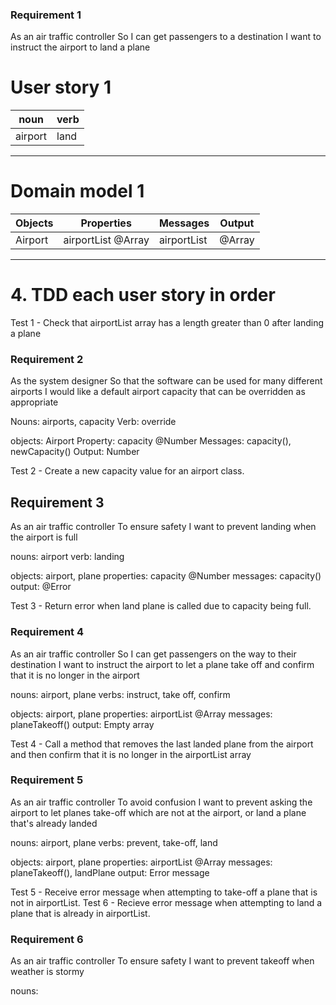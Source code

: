 ### Requirement 1

As an air traffic controller
So I can get passengers to a destination
I want to instruct the airport to land a plane

# User story 1 

| noun      | verb   |
|-----------|--------|
|airport    | land   |

--- 

# Domain model 1

| Objects     | Properties               | Messages          | Output   |
| ----------- | ------------------------ | ----------------- | -------- |
| Airport     | airportList @Array       | airportList       | @Array   |

---

# 4. TDD each user story in order

Test 1 - Check that airportList array has a length greater than 0 after landing a plane


### Requirement 2 

As the system designer
So that the software can be used for many different airports
I would like a default airport capacity that can be overridden as appropriate

Nouns: airports, capacity
Verb: override

objects: Airport
Property: capacity @Number
Messages: capacity(), newCapacity()
Output: Number

Test 2 - Create a new capacity value for an airport class. 



## Requirement 3

As an air traffic controller
To ensure safety
I want to prevent landing when the airport is full

nouns: airport
verb: landing

objects: airport, plane
properties: capacity @Number
messages: capacity()
output: @Error

Test 3 - Return error when land plane is called due to capacity being full. 


### Requirement 4

As an air traffic controller
So I can get passengers on the way to their destination
I want to instruct the airport to let a plane take off and confirm that it is no longer in the airport

nouns: airport, plane
verbs: instruct, take off, confirm

objects: airport, plane
properties: airportList @Array
messages: planeTakeoff()
output: Empty array

Test 4 - Call a method that removes the last landed plane from the airport and then confirm that it is no longer in the airportList array


### Requirement 5

As an air traffic controller
To avoid confusion
I want to prevent asking the airport to let planes take-off which are not at the airport, or land a plane that's already landed

nouns: airport, plane
verbs: prevent, take-off, land

objects: airport, plane
properties: airportList @Array
messages: planeTakeoff(), landPlane
output: Error message 

Test 5 - Receive error message when attempting to take-off a plane that is not in airportList. 
Test 6 - Recieve error message when attempting to land a plane that is already in airportList. 

### Requirement 6 
As an air traffic controller
To ensure safety
I want to prevent takeoff when weather is stormy

nouns: 


